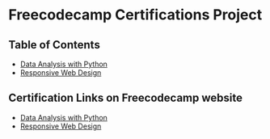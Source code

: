 # Freecodecamp Certifications Project


## **Table of Contents**
- [Data Analysis with Python](https://github.com/culxe/fcc-projects/tree/main/data%20analysis/certifications)
- [Responsive Web Design](https://github.com/culxe/fcc-projects/tree/main/responsive%20design)

## Certification Links on Freecodecamp website
- [Data Analysis with Python](https://www.freecodecamp.org/certification/culxe/data-analysis-with-python-v7)
- [Responsive Web Design](https://www.freecodecamp.org/certification/culxe/responsive-web-design)
